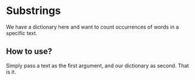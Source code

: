 # Substrings

We have a dictionary here and want to count occurrences of words in a specific text.

## How to use?

Simply pass a text as the first argument, and our dictionary as second. That is it.
